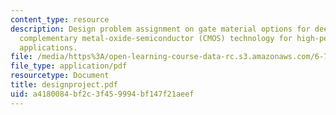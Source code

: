 ```yaml
---
content_type: resource
description: Design problem assignment on gate material options for deep-submicron
  complementary metal-oxide-semiconductor (CMOS) technology for high-performance microprocessor
  applications.
file: /media/https%3A/open-learning-course-data-rc.s3.amazonaws.com/6-720j-integrated-microelectronic-devices-spring-2007/a4180084bf2c3f459994bf147f21aeef_designproject.pdf
file_type: application/pdf
resourcetype: Document
title: designproject.pdf
uid: a4180084-bf2c-3f45-9994-bf147f21aeef
---
```

